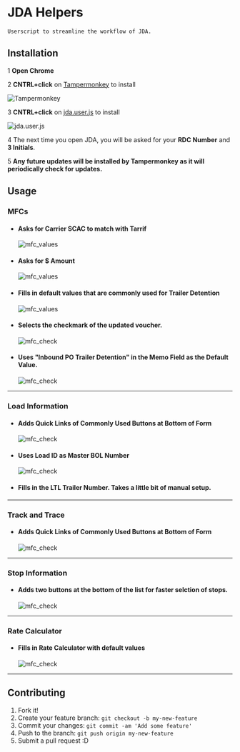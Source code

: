 # JDA Helpers
    Userscript to streamline the workflow of JDA.
## Installation
1 **Open Chrome**

2 **CNTRL+click** on [Tampermonkey](https://tampermonkey.net/) to install

![Tampermonkey](../../raw/master/imgs/tpmk_dl.jpg)

3 **CNTRL+click** on [jda.user.js](../../raw/master/jda.user.js) to install

![jda.user.js](../../raw/master/imgs/jda_install.jpg)

4 The next time you open JDA, you will be asked for your **RDC Number** and **3 Initials**.

5 **Any future updates will be installed by Tampermonkey as it will periodically check for updates.**

## Usage

### MFCs
* #### Asks for Carrier SCAC to match with Tarrif
    ![mfc_values](../../raw/master/imgs/mfc_1.jpg)
* #### Asks for $ Amount
    ![mfc_values](../../raw/master/imgs/mfc_2.jpg)
* #### Fills in default values that are commonly used for Trailer Detention
    ![mfc_values](../../raw/master/imgs/mfc_3.jpg)
* #### Selects the checkmark of the updated voucher.
    ![mfc_check](../../raw/master/imgs/mfc_4.jpg)
* #### Uses "Inbound PO Trailer Detention" in the Memo Field as the Default Value.
    ![mfc_check](../../raw/master/imgs/mfc_5.jpg)
___
### Load Information
* #### Adds Quick Links of Commonly Used Buttons at Bottom of Form    
    ![mfc_check](../../raw/master/imgs/load_form.jpg)
* #### Uses **Load ID** as Master BOL Number
    ![mfc_check](../../raw/master/imgs/confirm_pickup.jpg)
* #### Fills in the LTL Trailer Number.  Takes a little bit of manual setup.
___
### Track and Trace
* #### Adds Quick Links of Commonly Used Buttons at Bottom of Form    
    ![mfc_check](../../raw/master/imgs/loadlist_form.jpg)
___
### Stop Information
* #### Adds two buttons at the bottom of the list for faster selction of stops.
    ![mfc_check](../../raw/master/imgs/stop_form.jpg)
___
### Rate Calculator
* #### Fills in Rate Calculator with default values
    ![mfc_check](../../raw/master/imgs/rate_calc.jpg)
___
## Contributing
1. Fork it!
2. Create your feature branch: `git checkout -b my-new-feature`
3. Commit your changes: `git commit -am 'Add some feature'`
4. Push to the branch: `git push origin my-new-feature`
5. Submit a pull request :D